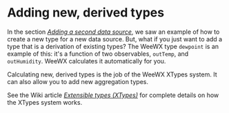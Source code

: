 # Adding new, derived types

In the section [*Adding a second data source*](service-engine.md#add-data-source),
we saw an example of how to create a new type for a new data source. But,
what if you just want to add a type that is a derivation of existing types?
The WeeWX type `dewpoint` is an example of this: it's a function of two
observables, `outTemp`, and `outHumidity`. WeeWX calculates it automatically
for you.

Calculating new, derived types is the job of the WeeWX XTypes system. It
can also allow you to add new aggregation types.

See the Wiki article [*Extensible types (XTypes)*](https://github.com/weewx/weewx/wiki/xtypes)
for complete details on how the XTypes system works.
